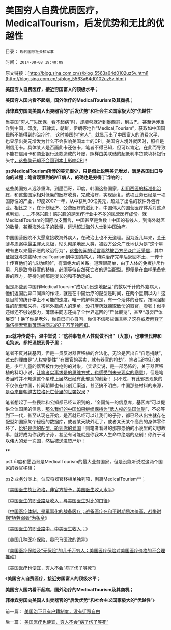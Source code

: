 # 美国穷人自费优质医疗，MedicalTourism，后发优势和无比的优越性

目录： `现代国际社会和军事` 

时间： `2014-08-08 19:40:09` 

原文链接：[http://blog.sina.com.cn/s/blog_5563a64d0102uz5v.html](http://blog.sina.com.cn/s/blog_5563a64d0102uz5v.html)

**美国穷人自费医疗，接近穷国富人的顶级水平；**

**美国穷人国内看不起病，国外治疗的MedicalTourism及其商机；**

**菲律宾穷国向美国人出卖器官的“后发优势”和社会主义国家极大的“优越性**”

当美[国“穷人”“失医保，看不起病”](../../../2014/8/7/美国医疗也便宜，穷人不会“病了伤了等死”.md)时，却能够就近到墨西哥，到古巴，甚至远涉重洋到中国，印度，
菲律宾，朝鲜，伊朗等地作“Medical,Tourism”，获取如中国国民所不能得到的治疗时， 这[时美国的“穷人”，就显示出了中国富人的消费水平](../../../2011/10/10/美国的有钱人都是穷人，美国穷人才会有钱.md)，也显示出美元增发为什么不会影响美国本土的CPI。美国穷人境外就医时，照样是刷信用卡。具体某人是否画此卡还彼卡，笔者不得已知，但可以肯定，在此而导致不能在信用卡和商业银行还款造成的坏账，照样由美联储的超低利率贷款填补银行头寸[，这些美元却不会回到本土影响CPI](../../../2014/2/12/借股市理解“美联储稳赚不赔，中日必输无赢”的金融规律.md)！

**ps:MedicalTourism所涉的美元很少，只是借此说明美元增发，满足各国出口导向的过程**；**笔者观察到的MT病人，的确也是穷得丁当响的**；

这些美国穷人远涉重洋，到墨西哥，印度，韩国这些国家，[利用西医的标准化治疗](../../../2009/5/13/中医是理论，西医是检查标准；.md)，和这些国家相对低廉的医疗收费，完成治疗，实现康复。该项业务已经是一项国际性的产业，印度2007一年，从中获利30亿美元，超过了出名的软件外包行业。相比之下，在计划经济、公费医疗的滋润下，中国伟大的国营医疗体系对这点点利润，……不感兴趣！[感兴趣的是医疗行业中不多的民营医疗成份](../../../2014/5/15/判断医改市场化程度的简单指标.md)。就MedicatlTourism的国际收支而言，中国甚至是负数！中国的有钱人，到海外就医的数量，甚至海外生子的数量，远远超过海外人士到中国治疗。

中国国营医院不太愿意接收海外病人，在政治上也不无道理。因为近几年来，[关于薄与周案中最主罪大恶极](../../../2013/9/22/薄熙来同志获判死缓很恰当，毛左薄粉不可能心服；.md)，彻头彻尾地反人类，被西方公众广泛地认为是“这个星球有史以来最邪恶的政治行为”，[这些传闻的谣言竟然被西方民众广泛采信](../../../2012/4/4/互联网中的“谣言”很讨厌，韩寒眼中讨厌的方舟子；.md)，其中证据就与这些MedicalTourism到中国的病人，特殊治疗完毕后返回本土，一传十十传百他们的“成功经验”，有着绝大的关系。道理很简单，由于人体的免疫排斥作用，凡是致命器官的移植，必须等待自然死亡者的适当配型。即便是在血样采备完善的西方，等待时间都是漫长的和不确定的。

但是那些到中国作MedicalToursim“成功而迅速地配型“的数以千计的外籍病人，他们返国后异口同声的作证，就是在中国治疗的配型是时间，在两个星期以内！这是目前的统计学上不可能的速度。唯一的解释就是，有一个活体的仓库，按照强制性的配型和采样，按照外籍病人的定单，[没打麻药就摘取致命的器官，卖钱](../../../2012/4/23/私有制原则：世界上没有残害无辜的正义；.md)！似乎还嫌还不够说服力，薄熙来同志还搞了全世界巡回的“尸体展览”，甚至“母婴尸体展览”！换了你是老外，你自已扪心自问，你信不信那些谣言呢？[这样或者解释了海伍德索索取薄熙来同志的7千万英镑回扣](http://blog.sina.com.cn/s/blog_5563a64d0102ej16.html)。

**ps:就冲传说中，温中堂说：“这种事有点人性就做不出”（大意），也难怪民粹和毛狗派，都把温恨到骨子里**；

笔者不反对转基因，但是一贯反对器官移植的合法化，无论是否出自“自愿捐献”，过去的理由是“人权完整性”“有器官的买卖，就有器官的抢劫”。笔者当时担心的是，少年儿童的器官被作为抢购的对象，（实话实说，是一部恐怖的，关于器官移植的科幻小说，[让笔者实事求是的思维方式，也感受到未来现实的寒意](../../../2009/11/20/危机论是不科学的唯心主义.md)），但是笔者当时并不知道这个星球上居然已经有此邪恶的创新！
只不过，有此邪恶现象的不仅仅在中国，传闻朝鲜也有此创汇渠道，甚至搞不明白，中国那些材料的来源，[是否来自朝鲜古拉格死亡营里的世袭奴隶](../../../2014/4/2/古拉格群岛的经济学定义是“国家奴隶制”.md)？

笔者想起了一些民粹和公知都已经认识到的，“全国统一的信息库，基因库”可以提供全体国民的信息，[那么我们的中国如果继续保持为“低人权的举国体制](../../../2009/11/20/人权不可侵犯在于完整性要求.md)”，不必等到下一代，甚至从现在开始，是否就已经可以让我们的子孙，都已经从出生就存在配型如国家某个秘密的数据库，或者某天缺外汇了，或者某天某个高贵的身体零件坏了，[恰好是你的配型，轮到你的爱国](../../../2009/11/19/人权完整性和器官移植.md)！则笔者看过的那部恐怕的小说里的幻想故事，就将成为你我的子孙，甚至有可能就是你我本人生命中绝唱的悲剧！你终于可以伟大的爱一次国，然后被送进焚尸炉！

**

ps1:印度和墨西哥是MedicalTourism的最大业务国家，但是没能听说过这两个国家的器官移植；

ps2:业务分类上，似应将器官移植单独列项，剥离MedicalTourism**；

《[美国医生执业资格，非官方授予，美国医生收入水平](../../../2014/7/22/美国医生执业资格，非官方授予，美国医生收入水平.md)》

《[中国医生的职业路及收入，与美国医生对比的口径](../../../2014/7/23/中国医生的职业路及收入，与美国医生对比的口径.md)》

《[中国医疗体制，是军事化的战备医疗；战备医疗在和平时期质次价高，战争时期“牺牲弱者”为条令](../../../2014/8/3/中国医疗体制，是军事化的战备医疗；.md)》

《[美国医生的职业路中，中美医生收入；](../../../2014/8/4/美国医生的职业路中，中美医生收入.md)》

《[美国几种医疗保险，奥巴马医改的诡异](../../../2014/8/5/美国几种医疗保险，奥巴马医改的诡异.md)》

《[美国医疗保险及“无保险”的几千万穷人；美国医疗保险对美国医疗价格的不合理推动](../../../2014/8/6/美国医疗保险及“无保险”的几千万穷人.md)》

《[美国医疗也便宜，穷人不会“病了伤了等死”](../../../2014/8/7/美国医疗也便宜，穷人不会“病了伤了等死”.md)》

《**美国穷人自费医疗，接近穷国富人的顶级水平；**

**美国穷人国内看不起病，国外治疗的MedicalTourism及其商机；**

**菲律宾穷国向美国人出卖器官的“后发优势”和社会主义国家极大的“优越性**”》

前一篇： [美国治下只有户籍制度，没有迁移自由](../../../2014/8/8/美国治下只有户籍制度，没有迁移自由.md)

后一篇： [美国医疗也便宜，穷人不会“病了伤了等死”](../../../2014/8/7/美国医疗也便宜，穷人不会“病了伤了等死”.md)

